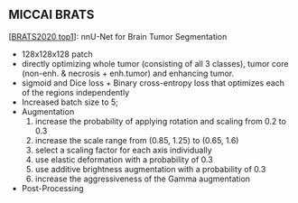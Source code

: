 ## MICCAI BRATS
[[BRATS2020 top1](https://arxiv.org/pdf/2011.00848.pdf)]: nnU-Net for Brain Tumor Segmentation
* 128x128x128 patch
* directly optimizing  whole tumor (consisting of all 3 classes), tumor core (non-enh. & necrosis + enh.tumor) and enhancing tumor.
* sigmoid and Dice loss + Binary cross-entropy loss that optimizes each of the regions independently
* Increased batch size to 5; 
* Augmentation
   1. increase the probability of applying rotation and scaling from 0.2 to 0.3
   2. increase the scale range from (0.85, 1.25) to (0.65, 1.6)
   3. select a scaling factor for each axis individually
   4. use elastic deformation with a probability of 0.3
   5. use additive brightness augmentation with a probability of 0.3
   6. increase the aggressiveness of the Gamma augmentation
* Post-Processing
